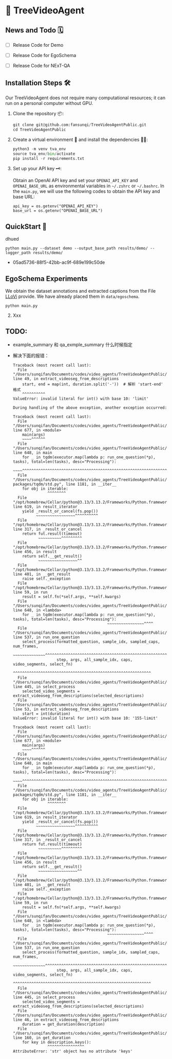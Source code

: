 # 🌲 TreeVideoAgent

## News and Todo 🗓️

- [ ] Release Code for Demo

- [ ] Release Code for EgoSchema

- [ ] Release Code for NExT-QA

## Installation Steps 🛠️

Our TreeVideoAgent does not require many computational resources; it can run on a personal computer without GPU.

1. Clone the repository 📦:

   ```python
   git clone git@github.com:fansunqi/TreeVideoAgentPublic.git
   cd TreeVideoAgentPublic
   ```

2. Create a virtual environment 🧹 and install the dependencies 🧑‍🍳:

   ```python
   python3 -m venv tva_env
   source tva_env/bin/activate
   pip install -r requirements.txt
   ```

3. Set up your API key 🗝️:

   Obtain an OpenAI API key and set your ```OPENAI_API_KEY``` and ```OPENAI_BASE_URL``` as environmental variables in  ```~/.zshrc``` or ```~/.bashrc```. In the ```main.py```, we will use the following codes to obtain the API key and base URL:

   ```
   api_key = os.getenv("OPENAI_API_KEY")
   base_url = os.getenv("OPENAI_BASE_URL")
   ```

## QuickStart 🚀

dhued

```
python main.py --dataset demo --output_base_path results/demo/ --logger_path results/demo/
```





- 05ad5736-88f5-42bb-ac9f-689e199c50de



## EgoSchema Experiments

We obtain the dataset annotations and extracted captions from the File [LLoVi](https://drive.google.com/file/d/13M10CB5ePPVlycn754_ff3CwnpPtDfJA/view?usp=drive_link) provide. We have already placed them in ```data/egoschema```.

```
python main.py 
```



2. Xxx

## TODO:

+ example_summary 和 qa_exmple_summary 什么时候指定

+ 解决下面的报错：

  ```
  Traceback (most recent call last):
    File "/Users/sunqifan/Documents/codes/video_agents/TreeVideoAgentPublic/video_seg.py", line 49, in extract_videoseg_from_descriptions
      start, end = map(int, duration.split('-'))  # 解析 'start-end' 格式
      ^^^^^^^^^^
  ValueError: invalid literal for int() with base 10: 'limit'
  
  During handling of the above exception, another exception occurred:
  
  Traceback (most recent call last):
    File "/Users/sunqifan/Documents/codes/video_agents/TreeVideoAgentPublic/main.py", line 677, in <module>
      main(args)
      ~~~~^^^^^^
    File "/Users/sunqifan/Documents/codes/video_agents/TreeVideoAgentPublic/main.py", line 648, in main
      for _ in tqdm(executor.map(lambda p: run_one_question(*p), tasks), total=len(tasks), desc="Processing"):
               ~~~~^^^^^^^^^^^^^^^^^^^^^^^^^^^^^^^^^^^^^^^^^^^^^^^^^^^^^^^^^^^^^^^^^^^^^^^^^^^^^^^^^^^^^^^^^^
    File "/Users/sunqifan/Documents/codes/video_agents/TreeVideoAgentPublic/tva_env/lib/python3.13/site-packages/tqdm/std.py", line 1181, in __iter__
      for obj in iterable:
                 ^^^^^^^^
    File "/opt/homebrew/Cellar/python@3.13/3.13.2/Frameworks/Python.framework/Versions/3.13/lib/python3.13/concurrent/futures/_base.py", line 619, in result_iterator
      yield _result_or_cancel(fs.pop())
            ~~~~~~~~~~~~~~~~~^^^^^^^^^^
    File "/opt/homebrew/Cellar/python@3.13/3.13.2/Frameworks/Python.framework/Versions/3.13/lib/python3.13/concurrent/futures/_base.py", line 317, in _result_or_cancel
      return fut.result(timeout)
             ~~~~~~~~~~^^^^^^^^^
    File "/opt/homebrew/Cellar/python@3.13/3.13.2/Frameworks/Python.framework/Versions/3.13/lib/python3.13/concurrent/futures/_base.py", line 456, in result
      return self.__get_result()
             ~~~~~~~~~~~~~~~~~^^
    File "/opt/homebrew/Cellar/python@3.13/3.13.2/Frameworks/Python.framework/Versions/3.13/lib/python3.13/concurrent/futures/_base.py", line 401, in __get_result
      raise self._exception
    File "/opt/homebrew/Cellar/python@3.13/3.13.2/Frameworks/Python.framework/Versions/3.13/lib/python3.13/concurrent/futures/thread.py", line 59, in run
      result = self.fn(*self.args, **self.kwargs)
    File "/Users/sunqifan/Documents/codes/video_agents/TreeVideoAgentPublic/main.py", line 648, in <lambda>
      for _ in tqdm(executor.map(lambda p: run_one_question(*p), tasks), total=len(tasks), desc="Processing"):
                                           ~~~~~~~~~~~~~~~~^^^^
    File "/Users/sunqifan/Documents/codes/video_agents/TreeVideoAgentPublic/main.py", line 537, in run_one_question
      select_process(formatted_question, sample_idx, sampled_caps, num_frames,
      ~~~~~~~~~~~~~~^^^^^^^^^^^^^^^^^^^^^^^^^^^^^^^^^^^^^^^^^^^^^^^^^^^^^^^^^^
                     step, args, all_sample_idx, caps, video_segments, select_fn)
                     ^^^^^^^^^^^^^^^^^^^^^^^^^^^^^^^^^^^^^^^^^^^^^^^^^^^^^^^^^^^^
    File "/Users/sunqifan/Documents/codes/video_agents/TreeVideoAgentPublic/main.py", line 445, in select_process
      selected_video_segments = extract_videoseg_from_descriptions(selected_descriptions)
    File "/Users/sunqifan/Documents/codes/video_agents/TreeVideoAgentPublic/video_seg.py", line 53, in extract_videoseg_from_descriptions
      start = int(duration)
  ValueError: invalid literal for int() with base 10: '155-limit'
  ```

  ```
  Traceback (most recent call last):
    File "/Users/sunqifan/Documents/codes/video_agents/TreeVideoAgentPublic/main.py", line 677, in <module>
      main(args)
      ~~~~^^^^^^
    File "/Users/sunqifan/Documents/codes/video_agents/TreeVideoAgentPublic/main.py", line 648, in main
      for _ in tqdm(executor.map(lambda p: run_one_question(*p), tasks), total=len(tasks), desc="Processing"):
               ~~~~^^^^^^^^^^^^^^^^^^^^^^^^^^^^^^^^^^^^^^^^^^^^^^^^^^^^^^^^^^^^^^^^^^^^^^^^^^^^^^^^^^^^^^^^^^
    File "/Users/sunqifan/Documents/codes/video_agents/TreeVideoAgentPublic/tva_env/lib/python3.13/site-packages/tqdm/std.py", line 1181, in __iter__
      for obj in iterable:
                 ^^^^^^^^
    File "/opt/homebrew/Cellar/python@3.13/3.13.2/Frameworks/Python.framework/Versions/3.13/lib/python3.13/concurrent/futures/_base.py", line 619, in result_iterator
      yield _result_or_cancel(fs.pop())
            ~~~~~~~~~~~~~~~~~^^^^^^^^^^
    File "/opt/homebrew/Cellar/python@3.13/3.13.2/Frameworks/Python.framework/Versions/3.13/lib/python3.13/concurrent/futures/_base.py", line 317, in _result_or_cancel
      return fut.result(timeout)
             ~~~~~~~~~~^^^^^^^^^
    File "/opt/homebrew/Cellar/python@3.13/3.13.2/Frameworks/Python.framework/Versions/3.13/lib/python3.13/concurrent/futures/_base.py", line 456, in result
      return self.__get_result()
             ~~~~~~~~~~~~~~~~~^^
    File "/opt/homebrew/Cellar/python@3.13/3.13.2/Frameworks/Python.framework/Versions/3.13/lib/python3.13/concurrent/futures/_base.py", line 401, in __get_result
      raise self._exception
    File "/opt/homebrew/Cellar/python@3.13/3.13.2/Frameworks/Python.framework/Versions/3.13/lib/python3.13/concurrent/futures/thread.py", line 59, in run
      result = self.fn(*self.args, **self.kwargs)
    File "/Users/sunqifan/Documents/codes/video_agents/TreeVideoAgentPublic/main.py", line 648, in <lambda>
      for _ in tqdm(executor.map(lambda p: run_one_question(*p), tasks), total=len(tasks), desc="Processing"):
                                           ~~~~~~~~~~~~~~~~^^^^
    File "/Users/sunqifan/Documents/codes/video_agents/TreeVideoAgentPublic/main.py", line 537, in run_one_question
      select_process(formatted_question, sample_idx, sampled_caps, num_frames,
      ~~~~~~~~~~~~~~^^^^^^^^^^^^^^^^^^^^^^^^^^^^^^^^^^^^^^^^^^^^^^^^^^^^^^^^^^
                     step, args, all_sample_idx, caps, video_segments, select_fn)
                     ^^^^^^^^^^^^^^^^^^^^^^^^^^^^^^^^^^^^^^^^^^^^^^^^^^^^^^^^^^^^
    File "/Users/sunqifan/Documents/codes/video_agents/TreeVideoAgentPublic/main.py", line 445, in select_process
      selected_video_segments = extract_videoseg_from_descriptions(selected_descriptions)
    File "/Users/sunqifan/Documents/codes/video_agents/TreeVideoAgentPublic/video_seg.py", line 46, in extract_videoseg_from_descriptions
      duration = get_duration(description)
    File "/Users/sunqifan/Documents/codes/video_agents/TreeVideoAgentPublic/util.py", line 160, in get_duration
      for key in description.keys():
                 ^^^^^^^^^^^^^^^^
  AttributeError: 'str' object has no attribute 'keys'
  ```

  
